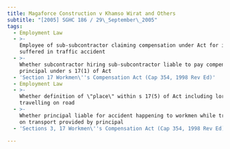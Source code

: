 ```yaml
---
title: Magaforce Construction v Khamso Wirat and Others
subtitle: "[2005] SGHC 186 / 29\_September\_2005"
tags:
  - Employment Law
  - >-
    Employee of sub-subcontractor claiming compensation under Act for injuries
    suffered in traffic accident
  - >-
    Whether subcontractor hiring sub-subcontractor liable to pay compensation as
    principal under s 17(1) of Act
  - 'Section 17 Workmen\''s Compensation Act (Cap 354, 1998 Rev Ed)'
  - Employment Law
  - >-
    Whether definition of \"place\" within s 17(5) of Act including lorry
    travelling on road
  - >-
    Whether principal liable for accident happening to workmen while travelling
    on transport provided by principal
  - 'Sections 3, 17 Workmen\''s Compensation Act (Cap 354, 1998 Rev Ed)'

---
```



